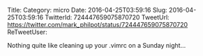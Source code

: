 Title: 
Category: micro
Date: 2016-04-25T03:59:16
Slug: 2016-04-25T03:59:16
TwitterId: 724447659075870720
TweetUrl: https://twitter.com/mark_philpot/status/724447659075870720
ReTweetUser: 

Nothing quite like cleaning up your .vimrc on a Sunday night...